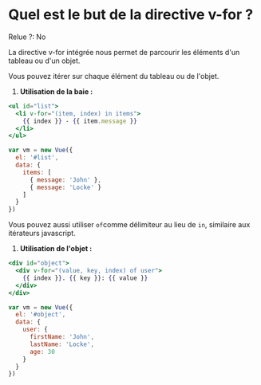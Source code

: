 # Quel est le but de la directive v-for ?

Relue ?: No

La directive v-for intégrée nous permet de parcourir les éléments d'un tableau ou d'un objet.

 Vous pouvez itérer sur chaque élément du tableau ou de l'objet.

1. **Utilisation de la baie :**

```jsx
<ul id="list">
  <li v-for="(item, index) in items">
    {{ index }} - {{ item.message }}
  </li>
</ul>

var vm = new Vue({
  el: '#list',
  data: {
    items: [
      { message: 'John' },
      { message: 'Locke' }
    ]
  }
})
```

Vous pouvez aussi utiliser `of`comme délimiteur au lieu de `in`, similaire aux itérateurs javascript.

1. **Utilisation de l'objet :**

```jsx
<div id="object">
  <div v-for="(value, key, index) of user">
    {{ index }}. {{ key }}: {{ value }}
  </div>
</div>

var vm = new Vue({
  el: '#object',
  data: {
    user: {
      firstName: 'John',
      lastName: 'Locke',
      age: 30
    }
  }
})
```